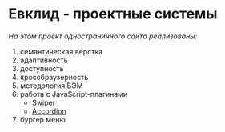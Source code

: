 # Евклид - проектные системы

*На этом проект одностраничного сайта реализованы:*

1. семантическая верстка
2. адаптивность
3. доступность
4. кроссбраузерность
5. методология БЭМ
6. работа с JavaScript-плагинами
   - [Swiper](https://swiperjs.com)
   - [Accordion](https://jqueryui.com/accordion)
7. бургер меню

